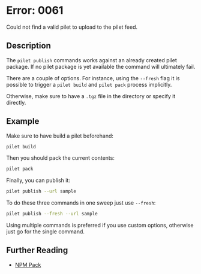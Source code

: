 # Error: 0061

Could not find a valid pilet to upload to the pilet feed.

## Description

The `pilet publish` commands works against an already created pilet package.
If no pilet package is yet available the command will ultimately fail.

There are a couple of options. For instance, using the `--fresh` flag it is
possible to trigger a `pilet build` and `pilet pack` process implicitly.

Otherwise, make sure to have a `.tgz` file in the directory or specify it
directly.

## Example

Make sure to have build a pilet beforehand:

```sh
pilet build
```

Then you should pack the current contents:

```sh
pilet pack
```

Finally, you can publish it:

```sh
pilet publish --url sample
```

To do these three commands in one sweep just use `--fresh`:

```sh
pilet publish --fresh --url sample
```

Using multiple commands is preferred if you use custom options, otherwise
just go for the single command.

## Further Reading

- [NPM Pack](https://docs.npmjs.com/cli-commands/pack.html)
